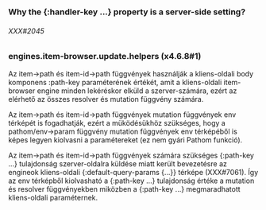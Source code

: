 
### Why the {:handler-key ...} property is a server-side setting?

###### XXX#2045

### engines.item-browser.update.helpers (x4.6.8#1)

Az item->path és item-id->path függvények használják a kliens-oldali body komponens
:path-key paraméterének értékét, amit a kliens-oldali item-browser engine minden lekéréskor
elküld a szerver-számára, ezért az elérhető az összes resolver és mutation függvény számára.

Az item->path és item-id->path függvények mutation függvények env térképét is fogadhatják,
ezért a müködésükhöz szükséges, hogy a pathom/env->param függvény mutation függvények env
térképéből is képes legyen kiolvasni a paramétereket (ez nem gyári Pathom funkció).

Az item->path és item-id->path függvények számára szükséges {:path-key ...} tulajdonság szerver-oldalra
küldése miatt került bevezetésre az engineok kliens-oldali {:default-query-params {...}} térképe (XXX#7061).
Így az env térképből kiolvasható a {:path-key ...} tulajdonság értéke a mutation és resolver függvényekben
miközben a {:path-key ...} megmaradhatott kliens-oldali paraméternek.
